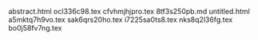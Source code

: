 abstract.html
ocl336c98.tex
cfvhmjhjpro.tex
8tf3s250pb.md
untitled.html
a5mktq7h9vo.tex
sak6qrs20ho.tex
i7225sa0ts8.tex
nks8q2l36fg.tex
bo0j58fv7ng.tex